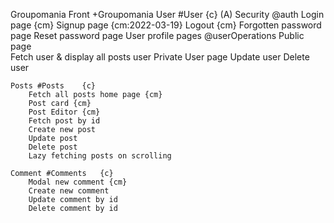 Groupomania Front +Groupomania
    User #User   {c}
        (A) Security @auth 
            Login page {cm}
            Signup page {cm:2022-03-19}
            Logout {cm}
            Forgotten password page
            Reset password page
        User profile pages @userOperations 
            Public page  
                Fetch user & display all posts user
            Private User page 
                Update user
                Delete user

    Posts #Posts    {c}
        Fetch all posts home page {cm}
        Post card {cm}
        Post Editor {cm}
        Fetch post by id
        Create new post
        Update post
        Delete post
        Lazy fetching posts on scrolling 
        
    Comment #Comments   {c}
        Modal new comment {cm}
        Create new comment 
        Update comment by id
        Delete comment by id
